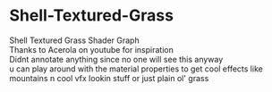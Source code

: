 # Shell-Textured-Grass
Shell Textured Grass Shader Graph<br />
Thanks to Acerola on youtube for inspiration<br />
Didnt annotate anything since no one will see this anyway<br />
u can play around with the material properties to get cool effects like mountains n cool vfx lookin stuff or just plain ol' grass
